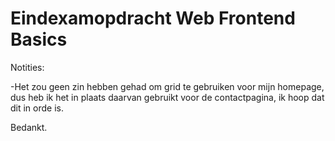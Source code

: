 # Eindexamopdracht Web Frontend Basics

Notities:

-Het zou geen zin hebben gehad om grid te gebruiken voor mijn homepage, dus heb ik het in plaats daarvan gebruikt voor de contactpagina, ik hoop dat dit in orde is. 


Bedankt. 